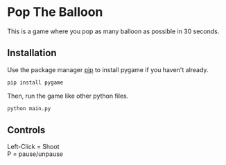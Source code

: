 # Pop The Balloon

This is a game where you pop as many balloon as possible in 30 seconds.

## Installation

Use the package manager [pip](https://pip.pypa.io/en/stable/) to install pygame if you haven't already.

```bash
pip install pygame
```

Then, run the game like other python files.

```bash
python main.py
```

## Controls

Left-Click = Shoot  
P = pause/unpause
